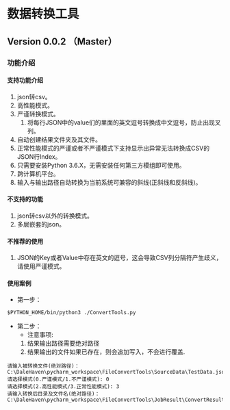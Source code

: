 # 数据转换工具
## Version 0.0.2 （Master）
### 功能介绍
#### 支持功能介绍
1. json转csv。
2. 高性能模式。
3. 严谨转换模式。
   1. 将每行JSON中的value们的里面的英文逗号转换成中文逗号，防止出现叉列。
4. 自动创建结果文件夹及其文件。
5. 正常性能模式的严谨或者不严谨模式下支持显示出异常无法转换成CSV的JSON行Index。
6. 只需要安装Python 3.6.X，无需安装任何第三方模组即可使用。
7. 跨计算机平台。
8. 输入与输出路径自动转换为当前系统可兼容的斜线(正斜线和反斜线)。
#### 不支持的功能
1. json转csv以外的转换模式。
2. 多层嵌套的json。
#### 不推荐的使用
1. JSON的Key或者Value中存在英文的逗号，这会导致CSV列分隔符产生歧义，请使用严谨模式。
#### 使用案例
- 第一步：
```shell
$PYTHON_HOME/bin/python3 ./ConvertTools.py
```
- 第二步： 
  - 注意事项:
  1. 结果输出路径需要绝对路径
  2. 结果输出的文件如果已存在，则会追加写入，不会进行覆盖.
```shell
请输入被转换文件(绝对路径)：C:\DaleHaven\pycharm_workspace\FileConvertTools\SourceData\TestData.json
请选择模式(0.严谨模式/1.不严谨模式): 0
请选择模式(2.高性能模式/3.正常性能模式): 3
请输入转换后目录及文件名(绝对路径)：C:\DaleHaven\pycharm_workspace\FileConvertTools\JobResult\ConvertResult.csv
```